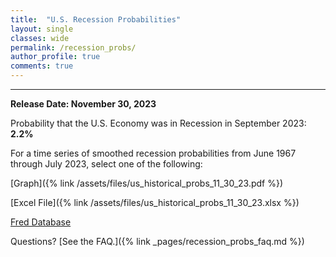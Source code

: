 ```yaml
---
title:  "U.S. Recession Probabilities"
layout: single
classes: wide
permalink: /recession_probs/
author_profile: true
comments: true
---
```


<HR>

<b>Release Date: November 30, 2023</b>

Probability that the U.S. Economy was in Recession in September 2023: **2.2%**


For a time series of smoothed recession probabilities from June 1967 through July 2023, select one of the following: 

[Graph]({% link /assets/files/us_historical_probs_11_30_23.pdf %})

[Excel File]({% link /assets/files/us_historical_probs_11_30_23.xlsx %})

[Fred Database](https://fred.stlouisfed.org/series/RECPROUSM156N)

Questions? [See the FAQ.]({% link _pages/recession_probs_faq.md %})